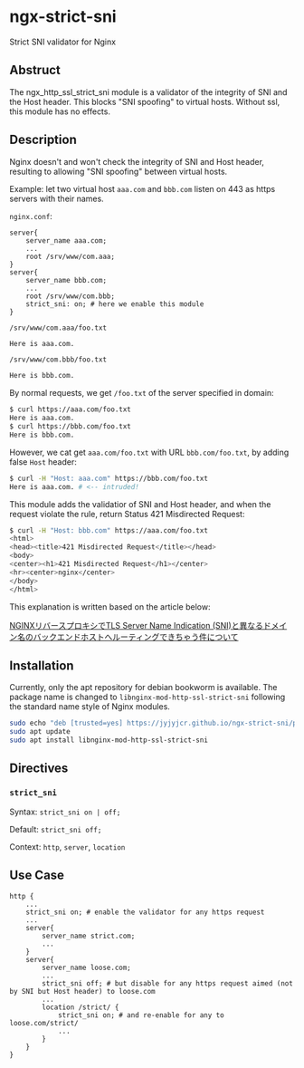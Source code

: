 # ngx-strict-sni

Strict SNI validator for Nginx

## Abstruct

The ngx_http_ssl_strict_sni module is a validator of the integrity of SNI and the Host header. This blocks "SNI spoofing" to virtual hosts. Without ssl, this module has no effects.

## Description

Nginx doesn't and won't check the integrity of SNI and Host header, resulting to allowing "SNI spoofing" between virtual hosts.

Example: let two virtual host `aaa.com` and `bbb.com` listen on 443 as https servers with their names.

`nginx.conf`:

```nginx
server{
    server_name aaa.com;
    ...
    root /srv/www/com.aaa;
}
server{
    server_name bbb.com;
    ...
    root /srv/www/com.bbb;
    strict_sni: on; # here we enable this module
}
```

`/srv/www/com.aaa/foo.txt`

```html
Here is aaa.com.
```

`/srv/www/com.bbb/foo.txt`

```html
Here is bbb.com.
```

By normal requests, we get `/foo.txt` of the server specified in domain:

```bash
$ curl https://aaa.com/foo.txt
Here is aaa.com.
$ curl https://bbb.com/foo.txt
Here is bbb.com.
```

However, we cat get `aaa.com/foo.txt` with URL `bbb.com/foo.txt`, by adding false `Host` header:

```bash
$ curl -H "Host: aaa.com" https://bbb.com/foo.txt
Here is aaa.com. # <-- intruded!
```

This module adds the validatior of SNI and Host header, and when the request violate the rule, return Status 421 Misdirected Request:

```bash
$ curl -H "Host: bbb.com" https://aaa.com/foo.txt
<html>
<head><title>421 Misdirected Request</title></head>
<body>
<center><h1>421 Misdirected Request</h1></center>
<hr><center>nginx</center>
</body>
</html>
```

This explanation is written based on the article below:

[NGINXリバースプロキシでTLS Server Name Indication (SNI)と異なるドメイン名のバックエンドホストへルーティングできちゃう件について](https://qiita.com/jqtype/items/bd6f0d819944ef954d88)

## Installation

Currently, only the apt repository for debian bookworm is available. The package name is changed to `libnginx-mod-http-ssl-strict-sni` following the standard name style of Nginx modules.

```bash
sudo echo "deb [trusted=yes] https://jyjyjcr.github.io/ngx-strict-sni/publish/apt bookworm main" > "/etc/apt/sources.list.d/ngx-strict-sni.list"
sudo apt update
sudo apt install libnginx-mod-http-ssl-strict-sni
```

## Directives

### `strict_sni`

Syntax: `strict_sni on | off;`

Default: `strict_sni off;`

Context: `http`, `server`, `location`

## Use Case

```nginx
http {
    ...
    strict_sni on; # enable the validator for any https request
    ...
    server{
        server_name strict.com;
        ...
    }
    server{
        server_name loose.com;
        ...
        strict_sni off; # but disable for any https request aimed (not by SNI but Host header) to loose.com
        ...
        location /strict/ {
            strict_sni on; # and re-enable for any to loose.com/strict/
            ...
        }
    }
}
```

